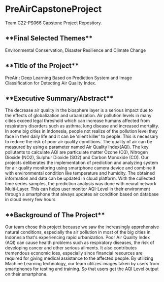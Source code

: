 # PreAirCapstoneProject
Team C22-PS066 Capstone Project Repository.

<h2>**Final Selected Themes**</h2>

Environmental Conservation, Disaster Resilience and Climate Change

<h2>**Title of the Project**</h2>

PreAir : Deep Learning Based on Prediction System and Image Classification for Detecting Air Quality Index.

<h2>**Executive Summary/Abstract**</h2>

The decrease air quality in the biosphere layer is a serious impact due to the effects of globalization and urbanization. Air pollution levels in many cities exceed legal threshold which can increase humans affected from respiratory disorders such as asthma, lung disease and increased mortality. In some big cities in Indonesia, people not realize of the pollution level they face in their daily life and it can be ‘silent killer’ to people. This is necessary to reduce the risk of poor air quality conditions. The quality of air can be measured by using a parameter named Air Quality Index(AQI). The key pollutants to calculate AQI are particulate matter Ozone (O3), Nitrogen Dioxide (NO2), Sulphur Dioxide (SO2) and Carbon Monoxide (CO). Our projects deliberates the implementation of prediction and analyzing system for air quality monitoring using smartphone camera device and combine it with environmental condition like temperature and humidity. The obtained information and data can be updated in cloud platform. With the collected time series samples, the prediction analysis was done with neural network Multi-Layer. This can helps user monitor AQI-Level in their environment through a smartphone that always updates air condition based on database in cloud every few hours. 

<h2>**Background of The Project**</h2>

Our team chose this project because we saw the increasingly apprehensive natural conditions, especially the air pollution in most of the big cities in Indonesia that's experiencing rapid urbanization. Poor Air Quality Index (AQI) can cause health problems such as respiratory diseases, the risk of developing cancer and other serious ailments. It also contributes tremendous economic loss, especially since financial resources are required for giving medical assistance to the affected people. By utilizing Machine Learning technology, our team utilizes images taken by users from smartphones for testing and training. So that users get the AQI  Level output on their smartphone.

